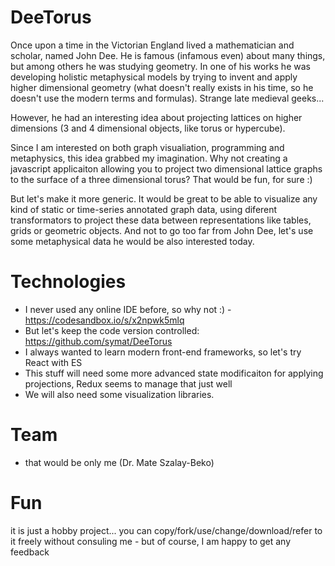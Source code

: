 # DeeTorus

Once upon a time in the Victorian England lived a mathematician and scholar, named John Dee.
He is famous (infamous even) about many things, but among others he was studying geometry.
In one of his works he was developing holistic metaphysical models by trying to invent and
apply higher dimensional geometry (what doesn't really exists in his time, so he doesn't use
the modern terms and formulas). Strange late medieval geeks...

However, he had an interesting idea about projecting lattices on higher dimensions (3 and 4
dimensional objects, like torus or hypercube).

Since I am interested on both graph visualiation, programming and metaphysics, this idea
grabbed my imagination. Why not creating a javascript applicaiton allowing you to project
two dimensional lattice graphs to the surface of a three dimensional torus? That would be
fun, for sure :)

But let's make it more generic. It would be great to be able to visualize any kind of static
or time-series annotated graph data, using diferent transformators to project these data between
representations like tables, grids or geometric objects. And not to go too far from John Dee,
let's use some metaphysical data he would be also interested today.

# Technologies

- I never used any online IDE before, so why not :) - https://codesandbox.io/s/x2npwk5mlq
- But let's keep the code version controlled: https://github.com/symat/DeeTorus
- I always wanted to learn modern front-end frameworks, so let's try React with ES
- This stuff will need some more advanced state modificaiton for applying projections, Redux seems to manage that just well
- We will also need some visualization libraries.

# Team

- that would be only me (Dr. Mate Szalay-Beko)

# Fun

it is just a hobby project... you can copy/fork/use/change/download/refer to it freely without consuling me - but of course, I am happy to get any feedback
